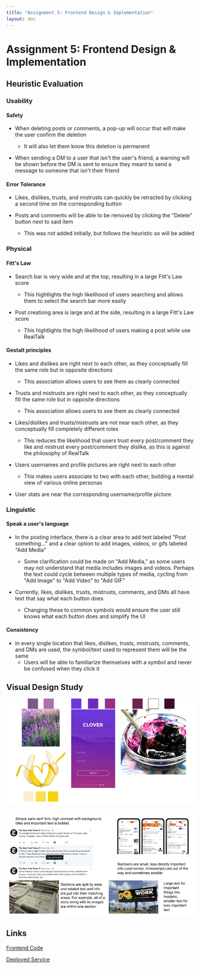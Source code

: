 ```yaml
---
title: "Assignment 5: Frontend Design & Implementation"
layout: doc
---
```


# Assignment 5: Frontend Design & Implementation

## Heuristic Evaluation

### Usability

#### Safety

* When deleting posts or comments, a pop-up will occur that will make the user confirm the deletion
    * It will also let them know this deletion is permanent

* When sending a DM to a user that isn't the user's friend, a warning will be shown before the DM is sent to ensure they meant to send a message to someone that isn't their friend

#### Error Tolerance

* Likes, dislikes, trusts, and mistrusts can quickly be retracted by clicking a second time on the corresponding button

* Posts and comments will be able to be removed by clicking the "Delete" button next to said item
    * This was not added initially, but follows the heuristic so will be added

### Physical

#### Fitt's Law

* Search bar is very wide and at the top, resulting in a large Fitt's Law score
    * This hightlights the high likelihood of users searching and allows them to select the search bar more easily

* Post creationg area is large and at the side, resulting in a large Fitt's Law score
    * This hightlights the high likelihood of users making a post while use RealTalk

#### Gestalt principles

* Likes and dislikes are right next to each other, as they conceptually fill the same role but in opposite directions
    * This association allows users to see them as clearly connected

* Trusts and mistrusts are right next to each other, as they conceptually fill the same role but in opposite directions
    * This association allows users to see them as clearly connected

* Likes/dislikes and trusts/mistrusts are not near each other, as they conceptually fill completely different roles
    * This reduces the likelihood that users trust every post/comment they like and mistrust every post/comment they dislike, as this is against the philosophy of RealTalk

* Users usernames and profile pictures are right next to each other
    * This makes users associate to two with each other, building a mental view of various online personas

* User stats are near the corresponding username/profile picture

### Linguistic

#### Speak a user's language

* In the posting interface, there is a clear area to add text labeled "Post something..." and a clear option to add images, videos, or gifs labeled "Add Media"
    * Some clarification could be made on "Add Media," as some users may not understand that media includes images and videos. Perhaps the text could cycle between multiple types of media, cycling from "Add Image" to "Add Video" to "Add GIF"

* Currently, likes, dislikes, trusts, mistrusts, comments, and DMs all have text that say what each button does
    * Changing these to common symbols would ensure the user still knows what each button does and simplify the UI

#### Consistency 

* In every single location that likes, dislikes, trusts, mistrusts, comments, and DMs are used, the symbol/text used to represent them will be the same
    * Users will be able to familiarize themselves with a symbol and never be confused when they click it

## Visual Design Study

![Visual Design Study Page 1](../images/A5VisualDesignStudyPage1.png)

![Visual Design Study Page 2](../images/A5VisualDesignStudyPage2.png)

## Links

[Frontend Code](https://github.com/DragonStorm25/realtalk-frontend)

[Deployed Service](https://realtalk-frontend.vercel.app/)